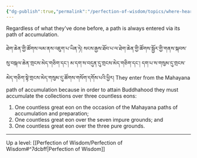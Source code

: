 ```yaml
---
{"dg-publish":true,"permalink":"/perfection-of-wisdom/topics/where-hearers-and-solitary-realisers-enter-the-mahayana-path/"}
---
```


Regardless of what they've done before, a path is always entered via its path of accumulation.

ཐེག་ཆེན་གྱི་ཚོགས་ལམ་ནས་འཇུག་པ་ཡིན་ཏེ། སངས་རྒྱས་ཐོབ་པ་ལ་ཐེག་ཆེན་གྱི་ཚོགས་སྦྱོར་གྱི་གནས་སྐབས་སུ་བསྐལ་ཆེན་གྲངས་མེད་གཅིག་དང༌། མ་དག་ས་བདུན་དུ་གྲངས་མེད་གཅིག་དང༌། དག་པ་ས་གསུམ་དུ་གྲངས་མེད་གཅིག་སྟེ་གྲངས་མེད་གསུམ་དུ་ཚོགས་གསོག་དགོས་པའི་ཕྱིར།
They enter from the Mahayana path of accumulation because in order to attain Buddhahood they must accumulate the collections over three countless eons:
1. One countless great eon on the occasion of the Mahayana paths of accumulation and preparation;
2. One countless great eon over the seven impure grounds; and
3. One countless great eon over the three pure grounds.

---
Up a level: [[Perfection of Wisdom/Perfection of Wisdom#^7dcbff\|Perfection of Wisdom]]